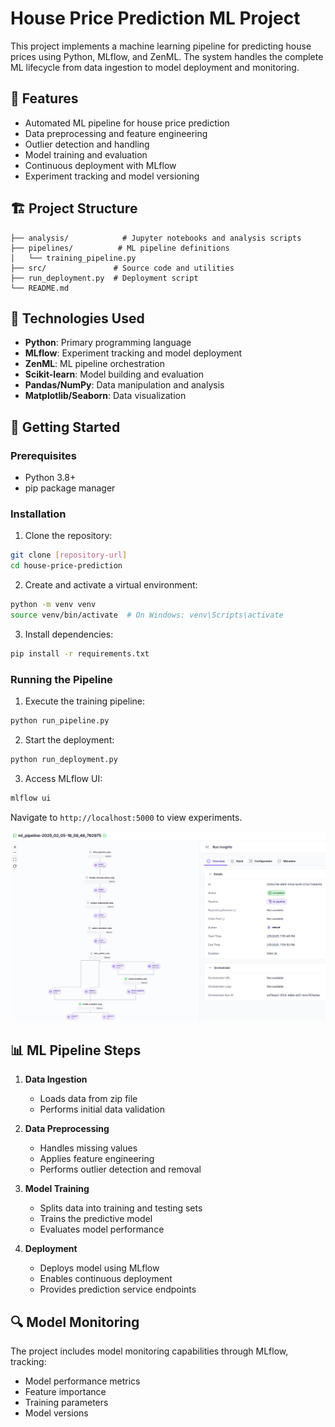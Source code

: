 # House Price Prediction ML Project

This project implements a machine learning pipeline for predicting house prices using Python, MLflow, and ZenML. The system handles the complete ML lifecycle from data ingestion to model deployment and monitoring.

## 🎯 Features

- Automated ML pipeline for house price prediction
- Data preprocessing and feature engineering
- Outlier detection and handling
- Model training and evaluation
- Continuous deployment with MLflow
- Experiment tracking and model versioning

## 🏗️ Project Structure

```
├── analysis/            # Jupyter notebooks and analysis scripts
├── pipelines/          # ML pipeline definitions
│   └── training_pipeline.py
├── src/               # Source code and utilities
├── run_deployment.py  # Deployment script
└── README.md
```

## 🔧 Technologies Used

- **Python**: Primary programming language
- **MLflow**: Experiment tracking and model deployment
- **ZenML**: ML pipeline orchestration
- **Scikit-learn**: Model building and evaluation
- **Pandas/NumPy**: Data manipulation and analysis
- **Matplotlib/Seaborn**: Data visualization

## 🚀 Getting Started

### Prerequisites

- Python 3.8+
- pip package manager

### Installation

1. Clone the repository:
```bash
git clone [repository-url]
cd house-price-prediction
```

2. Create and activate a virtual environment:
```bash
python -m venv venv
source venv/bin/activate  # On Windows: venv\Scripts\activate
```

3. Install dependencies:
```bash
pip install -r requirements.txt
```

### Running the Pipeline

1. Execute the training pipeline:
```bash
python run_pipeline.py
```

2. Start the deployment:
```bash
python run_deployment.py
```

3. Access MLflow UI:
```bash
mlflow ui
```
Navigate to `http://localhost:5000` to view experiments.

![Pipeline](data/images/pipeline.png)

## 📊 ML Pipeline Steps

1. **Data Ingestion**
   - Loads data from zip file
   - Performs initial data validation

2. **Data Preprocessing**
   - Handles missing values
   - Applies feature engineering
   - Performs outlier detection and removal

3. **Model Training**
   - Splits data into training and testing sets
   - Trains the predictive model
   - Evaluates model performance

4. **Deployment**
   - Deploys model using MLflow
   - Enables continuous deployment
   - Provides prediction service endpoints

## 🔍 Model Monitoring

The project includes model monitoring capabilities through MLflow, tracking:
- Model performance metrics
- Feature importance
- Training parameters
- Model versions
